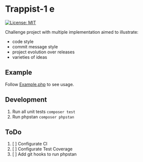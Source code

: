 Trappist-1 e
============
[![License: MIT](https://img.shields.io/badge/License-MIT-yellow.svg)](https://opensource.org/licenses/MIT)

Challenge project with multiple implementation aimed to illustrate:

* code style
* commit message style
* project evolution over releases
* varieties of ideas

Example
-------
Follow [Example.php](/doc/src/Example.php) to see usage.

Development
-----------

1. Run all unit tests `composer test`
2. Run phpstan `composer phpstan`

ToDo
----
1. [ ] Configurate CI
2. [ ] Configurate Test Coverage
3. [ ] Add git hooks to run phpstan
